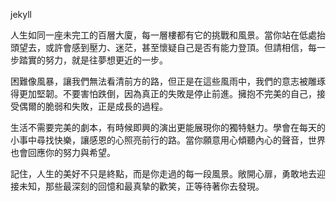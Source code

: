 jekyll

人生如同一座未完工的百層大廈，每一層樓都有它的挑戰和風景。當你站在低處抬頭望去，或許會感到壓力、迷茫，甚至懷疑自己是否有能力登頂。但請相信，每一步踏實的努力，就是往夢想更近的一步。

困難像風暴，讓我們無法看清前方的路，但正是在這些風雨中，我們的意志被雕琢得更加堅韌。不要害怕跌倒，因為真正的失敗是停止前進。擁抱不完美的自己，接受偶爾的脆弱和失敗，正是成長的過程。

生活不需要完美的劇本，有時候即興的演出更能展現你的獨特魅力。學會在每天的小事中尋找快樂，讓感恩的心照亮前行的路。當你願意用心傾聽內心的聲音，世界也會回應你的努力與希望。

記住，人生的美好不只是終點，而是你走過的每一段風景。敞開心扉，勇敢地去迎接未知，那些最深刻的回憶和最真摯的歡笑，正等待著你去發現。